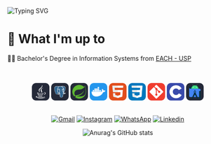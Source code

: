 ![Typing SVG](https://readme-typing-svg.demolab.com?font=Lexend&size=36&duration=3000&pause=1000&color=fff&center=true&vCenter=true&width=1000&lines=Hi%2C+I'm+Arthur!;Information+Systems+student+at+USP.)


# 📖 What I'm up to

👨‍💻 Bachelor's Degree in Information Systems from [EACH - USP](https://www.each.usp.br/)<br>
<br>
<br>

<div align="center" style="display: inline_block">
  <img width="40" src="https://raw.githubusercontent.com/tandpfun/skill-icons/65dea6c4eaca7da319e552c09f4cf5a9a8dab2c8/icons/Java-Dark.svg" />
  <img width="40" src="https://raw.githubusercontent.com/tandpfun/skill-icons/65dea6c4eaca7da319e552c09f4cf5a9a8dab2c8/icons/PostgreSQL-Dark.svg" />
  <img width="40" src="https://raw.githubusercontent.com/tandpfun/skill-icons/65dea6c4eaca7da319e552c09f4cf5a9a8dab2c8/icons/Spring-Dark.svg" />
  <img width="40" src="https://raw.githubusercontent.com/tandpfun/skill-icons/65dea6c4eaca7da319e552c09f4cf5a9a8dab2c8/icons/Docker.svg" />
  <img width="40" src="https://raw.githubusercontent.com/tandpfun/skill-icons/65dea6c4eaca7da319e552c09f4cf5a9a8dab2c8/icons/HTML.svg" />
  <img width="40" src="https://raw.githubusercontent.com/tandpfun/skill-icons/65dea6c4eaca7da319e552c09f4cf5a9a8dab2c8/icons/CSS.svg" />
  <img width="40" src="https://raw.githubusercontent.com/tandpfun/skill-icons/65dea6c4eaca7da319e552c09f4cf5a9a8dab2c8/icons/Git.svg" />
  <img width="40" src="https://raw.githubusercontent.com/tandpfun/skill-icons/65dea6c4eaca7da319e552c09f4cf5a9a8dab2c8/icons/C.svg">
  <img width="40" src="https://raw.githubusercontent.com/tandpfun/skill-icons/65dea6c4eaca7da319e552c09f4cf5a9a8dab2c8/icons/AndroidStudio-Dark.svg" />
  <br>
  <br>
  
</div>

<div align="center">

  [![Gmail](https://img.shields.io/badge/Gmail-0B131C?style=for-the-badge&logo=gmail&logoColor=D96725)](mailto:arthur04jos@gmail.com)
  [![Instagram](https://img.shields.io/badge/Instagram-0B131C?style=for-the-badge&logo=instagram&logoColor=D96725)](https://https://www.instagram.com/art.hurr_/)
  [![WhatsApp](https://img.shields.io/badge/WhatsApp-0B131C?style=for-the-badge&logo=whatsapp&logoColor=D96725)](https://wa.me/5511986883885)
  [![Linkedin](https://img.shields.io/badge/LinkedIn-0B131C?style=for-the-badge&logo=linkedin&logoColor=D96725)](https://www.linkedin.com/in/arthurolivv/)
  <!--[![Discord](https://img.shields.io/badge/Discord-0B131C?style=for-the-badge&logo=Discord&logoColor=D96725)](https://discord.gg/8kc8HqXVw2)-->
  
</div>

<div align="center">

![Anurag's GitHub stats](https://github-readme-stats.vercel.app/api?username=arthurolivv&theme=vision-friendly-dark&show_icons=true)


</div>
  
